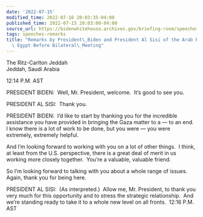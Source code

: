 ```yaml
---
date: '2022-07-15'
modified_time: 2022-07-16 20:03:35-04:00
published_time: 2022-07-15 20:03:00-04:00
source_url: https://bidenwhitehouse.archives.gov/briefing-room/speeches-remarks/2022/07/15/remarks-by-president-biden-and-president-al-sisi-of-the-arab-republic-of-egypt-before-bilateral-meeting/
tags: speeches-remarks
title: "Remarks by President\_Biden and President Al Sisi of the Arab Republic of\
  \ Egypt Before Bilateral\_Meeting"
---
```

 
The Ritz-Carlton Jeddah  
Jeddah, Saudi Arabia

12:14 P.M. AST 

PRESIDENT BIDEN:  Well, Mr. President, welcome.  It’s good to see you. 

PRESIDENT AL SISI:  Thank you.

PRESIDENT BIDEN:  I’d like to start by thanking you for the incredible
assistance you have provided in bringing the Gaza matter to a — to an
end.  I know there is a lot of work to be done, but you were — you were
extremely, extremely helpful. 

And I’m looking forward to working with you on a lot of other things.  I
think, at least from the U.S. perspective, there is a great deal of
merit in us working more closely together.  You’re a valuable, valuable
friend.  

So I’m looking forward to talking with you about a whole range of
issues.  Again, thank you for being here.

PRESIDENT AL SISI:  (As interpreted.)  Allow me, Mr. President, to thank
you very much for this opportunity and to stress the strategic
relationship.  And we’re standing ready to take it to a whole new level
on all fronts.  12:16 P.M. AST
